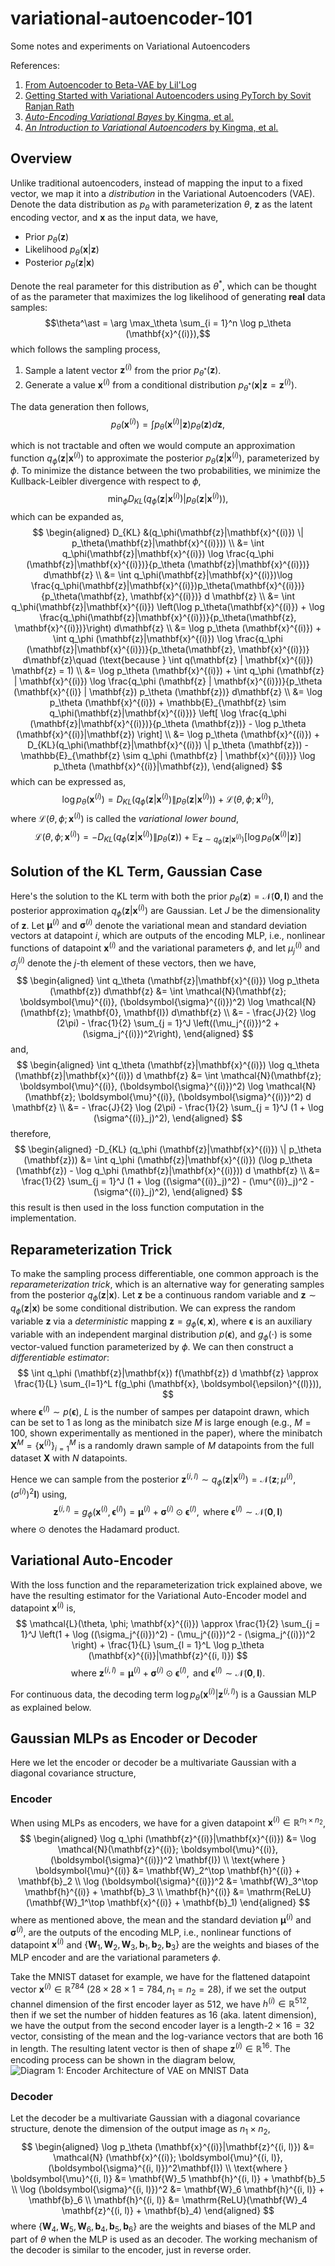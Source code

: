 # variational-autoencoder-101

Some notes and experiments on Variational Autoencoders

References:

1. [From Autoencoder to Beta-VAE by Lil'Log](https://lilianweng.github.io/posts/2018-08-12-vae/)
2. [Getting Started with Variational Autoencoders using PyTorch by Sovit Ranjan Rath](https://debuggercafe.com/getting-started-with-variational-autoencoders-using-pytorch/)
3. [*Auto-Encoding Variational Bayes* by Kingma, et al.](https://arxiv.org/abs/1312.6114)
4. [*An Introduction to Variational Autoencoders* by Kingma, et al.](https://arxiv.org/abs/1906.02691)

## Overview

Unlike traditional autoencoders, instead of mapping the input to a fixed vector, we map it into a *distribution* in the Variational Autoencoders (VAE). Denote the data distribution as $p_\theta$ with parameterization $\theta$, $\mathbf{z}$ as the latent encoding vector, and $\mathbf{x}$ as the input data, we have,

- Prior $p_\theta(\mathbf{z})$
- Likelihood $p_\theta (\mathbf{x} | \mathbf{z})$
- Posterior $p_\theta (\mathbf{z} | \mathbf{x})$

Denote the real parameter for this distribution as $\theta^\ast$, which can be thought of as the parameter that maximizes the log likelihood of generating **real** data samples:
$$\theta^\ast = \arg \max_\theta \sum_{i = 1}^n \log p_\theta (\mathbf{x}^{(i)}),$$
which follows the sampling process,

1. Sample a latent vector $\mathbf{z}^{(i)}$ from the prior $p_{\theta^\ast} (\mathbf{z})$.
2. Generate a value $\mathbf{x}^{(i)}$ from a conditional distribution $p_{\theta^\ast} (\mathbf{x} | \mathbf{z} = \mathbf{z}^{(i)})$.

The data generation then follows,
$$p_\theta (\mathbf{x}^{(i)}) = \int p_\theta(\mathbf{x}^{(i)}|\mathbf{z}) p_\theta(\mathbf{z}) d\mathbf{z},$$

which is not tractable and often we would compute an approximation function $q_\phi (\mathbf{z}|\mathbf{x}^{(i)})$ to approximate the posterior $p_\theta (\mathbf{z}|\mathbf{x}^{(i)})$, parameterized by $\phi$. To minimize the distance between the two probabilities, we minimize the Kullback-Leibler divergence with respect to $\phi$,
$$\min_\phi D_{KL} (q_\phi(\mathbf{z}|\mathbf{x}^{(i)}) | p_\theta(\mathbf{z}|\mathbf{x}^{(i)})),$$
which can be expanded as,
$$
\begin{aligned}
D_{KL} &(q_\phi(\mathbf{z}|\mathbf{x}^{(i)}) \| p_\theta(\mathbf{z}|\mathbf{x}^{(i)})) \\
&= \int q_\phi(\mathbf{z}|\mathbf{x}^{(i)}) \log \frac{q_\phi (\mathbf{z}|\mathbf{x}^{(i)})}{p_\theta (\mathbf{z}|\mathbf{x}^{(i)})} d\mathbf{z} \\
&= \int q_\phi(\mathbf{z}|\mathbf{x}^{(i)})\log \frac{q_\phi(\mathbf{z}|\mathbf{x}^{(i)})p_\theta(\mathbf{x}^{(i)})}{p_\theta(\mathbf{z}, \mathbf{x}^{(i)})} d \mathbf{z} \\
&= \int q_\phi(\mathbf{z}|\mathbf{x}^{(i)}) \left(\log p_\theta(\mathbf{x}^{(i)}) + \log \frac{q_\phi(\mathbf{z}|\mathbf{x}^{(i)})}{p_\theta(\mathbf{z}, \mathbf{x}^{(i)})}\right) d\mathbf{z} \\
&= \log p_\theta (\mathbf{x}^{(i)}) + \int q_\phi (\mathbf{z}|\mathbf{x}^{(i)}) \log \frac{q_\phi (\mathbf{z}|\mathbf{x}^{(i)})}{p_\theta(\mathbf{z}, \mathbf{x}^{(i)})} d\mathbf{z}\quad (\text{because } \int q(\mathbf{z} | \mathbf{x}^{(i)}) \mathbf{z} = 1) \\
&= \log p_\theta (\mathbf{x}^{(i)}) + \int q_\phi (\mathbf{z} | \mathbf{x}^{(i)}) \log \frac{q_\phi (\mathbf{z} | \mathbf{x}^{(i)})}{p_\theta (\mathbf{x}^{(i)} | \mathbf{z}) p_\theta (\mathbf{z})} d\mathbf{z} \\
&= \log p_\theta (\mathbf{x}^{(i)}) + \mathbb{E}_{\mathbf{z} \sim q_\phi(\mathbf{z}|\mathbf{x}^{(i)})} \left[ \log \frac{q_\phi (\mathbf{z}|\mathbf{x}^{(i)})}{p_\theta (\mathbf{z})} - \log p_\theta (\mathbf{x}^{(i)}|\mathbf{z}) \right] \\
&= \log p_\theta (\mathbf{x}^{(i)}) + D_{KL}(q_\phi(\mathbf{z}|\mathbf{x}^{(i)}) \| p_\theta (\mathbf{z})) - \mathbb{E}_{\mathbf{z} \sim q_\phi (\mathbf{z} | \mathbf{x}^{(i)})} \log p_\theta (\mathbf{x}^{(i)}|\mathbf{z}),
\end{aligned}
$$
which can be expressed as,
$$
\log p_\theta (\mathbf{x}^{(i)}) = D_{KL} (q_\phi (\mathbf{z}|\mathbf{x}^{(i)}) \| p_\theta (\mathbf{z} | \mathbf{x}^{(i)})) + \mathcal{L}(\theta, \phi; \mathbf{x}^{(i)}),
$$
where $\mathcal{L}(\theta, \phi; \mathbf{x}^{(i)})$ is called the *variational lower bound*,
$$
\mathcal{L}(\theta, \phi; \mathbf{x}^{(i)}) = - D_{KL} (q_\phi (\mathbf{z}|\mathbf{x}^{(i)}) \| p_\theta(\mathbf{z})) + \mathbb{E}_{\mathbf{z} \sim q_\phi (\mathbf{z} | \mathbf{x}^{(i)})} \left[ \log p_\theta (\mathbf{x}^{(i)}|\mathbf{z}) \right]
$$

## Solution of the KL Term, Gaussian Case

Here's the solution to the KL term with both the prior $p_\theta (\mathbf{z}) = \mathcal{N}(\mathbf{0}, \mathbf{I})$ and the posterior approximation $q_\phi(\mathbf{z}|\mathbf{x}^{(i)})$ are Gaussian. Let $J$ be the dimensionality of $\mathbf{z}$.
Let $\boldsymbol{\mu}^{(i)}$ and $\mathbf{\sigma}^{(i)}$ denote the variational mean and standard deviation vectors at datapoint $i$, which are outputs of the encoding MLP, i.e., nonlinear functions of datapoint $\mathbf{x}^{(i)}$ and the variational parameters $\phi$, and let $\mu^{(i)}_j$ and $\sigma^{(i)}_j$ denote the $j$-th element of these vectors, then we have,
$$
\begin{aligned}
\int q_\theta (\mathbf{z}|\mathbf{x}^{(i)}) \log p_\theta (\mathbf{z}) d\mathbf{z} &= \int \mathcal{N}(\mathbf{z}; \boldsymbol{\mu}^{(i)}, (\boldsymbol{\sigma}^{(i)})^2) \log \mathcal{N}(\mathbf{z}; \mathbf{0}, \mathbf{I}) d\mathbf{z} \\
&= - \frac{J}{2} \log (2\pi) - \frac{1}{2} \sum_{j = 1}^J \left((\mu_j^{(i)})^2 + (\sigma_j^{(i)})^2\right),
\end{aligned}
$$
and,
$$
\begin{aligned}
\int q_\theta (\mathbf{z}|\mathbf{x}^{(i)}) \log q_\theta (\mathbf{z}|\mathbf{x}^{(i)}) d \mathbf{z} &= \int \mathcal{N}(\mathbf{z}; \boldsymbol{\mu}^{(i)}, (\boldsymbol{\sigma}^{(i)})^2) \log \mathcal{N}(\mathbf{z}; \boldsymbol{\mu}^{(i)}, (\boldsymbol{\sigma}^{(i)})^2) d \mathbf{z} \\
&= - \frac{J}{2} \log (2\pi) - \frac{1}{2} \sum_{j = 1}^J (1 + \log (\sigma^{(i)}_j)^2),
\end{aligned}
$$
therefore,
$$
\begin{aligned}
-D_{KL} (q_\phi (\mathbf{z}|\mathbf{x}^{(i)}) \| p_\theta (\mathbf{z})) &= \int q_\phi (\mathbf{z}|\mathbf{x}^{(i)}) (\log p_\theta (\mathbf{z}) - \log q_\phi (\mathbf{z}|\mathbf{x}^{(i)})) d \mathbf{z} \\
&= \frac{1}{2} \sum_{j = 1}^J (1 + \log ((\sigma^{(i)}_j)^2) - (\mu^{(i)}_j)^2 - (\sigma^{(i)}_j)^2),
\end{aligned}
$$
this result is then used in the loss function computation in the implementation.

## Reparameterization Trick

To make the sampling process differentiable, one common approach is the *reparameterization trick*, which is an alternative way for generating samples from the posterior $q_\phi (\mathbf{z}|\mathbf{x})$. Let $\mathbf{z}$ be a continuous random variable and $\mathbf{z} \sim q_\phi (\mathbf{z}|\mathbf{x})$ be some conditional distribution. We can express the random variable $\mathbf{z}$ via a *deterministic* mapping $\mathbf{z} = g_\phi (\boldsymbol{\epsilon}, \mathbf{x})$, where $\boldsymbol{\epsilon}$ is an auxiliary variable with an independent marginal distribution $p(\boldsymbol{\epsilon})$, and $g_\phi (\cdot)$ is some vector-valued function parameterized by $\phi$. We can then construct a *differentiable estimator*:
$$
\int q_\phi (\mathbf{z}|\mathbf{x}) f(\mathbf{z}) d \mathbf{z} \approx \frac{1}{L} \sum_{l=1}^L f(g_\phi (\mathbf{x}, \boldsymbol{\epsilon}^{(l)})),
$$
where $\boldsymbol{\epsilon}^{(l)} \sim p(\boldsymbol{\epsilon})$, $L$ is the number of sampes per datapoint drawn, which can be set to $1$ as long as the minibatch size $M$ is large enough (e.g., $M=100$, shown experimentally as mentioned in the paper), where the minibatch $\mathbf{X}^M = \{ \mathbf{x}^{(i)} \}_{i = 1}^M$ is a randomly drawn sample of $M$ datapoints from the full dataset $\mathbf{X}$ with $N$ datapoints.

Hence we can sample from the posterior $\mathbf{z}^{(i,l)} \sim q_\phi (\mathbf{z} | \mathbf{x}^{(i)}) = \mathcal{N}(\mathbf{z}; \mu^{(i)}, (\sigma^{(i)})^2\mathbf{I})$ using,
$$\mathbf{z}^{(i, l)} = g_\phi (\mathbf{x}^{(i)}, \boldsymbol{\epsilon}^{(l)}) = \boldsymbol{\mu}^{(i)} + \boldsymbol{\sigma}^{(i)} \odot \boldsymbol{\epsilon}^{(l)}, \text{ where } \boldsymbol{\epsilon}^{(l)} \sim \mathcal{N}(\mathbf{0}, \mathbf{I})$$
where $\odot$ denotes the Hadamard product.

## Variational Auto-Encoder

With the loss function and the reparameterization trick explained above, we have the resulting estimator for the Variational Auto-Encoder model and datapoint $\mathbf{x}^{(i)}$ is,
$$
\mathcal{L}(\theta, \phi; \mathbf{x}^{(i)}) \approx \frac{1}{2} \sum_{j = 1}^J \left(1 + \log ((\sigma_j^{(i)})^2) - (\mu_j^{(i)})^2 - (\sigma_j^{(i)})^2 \right) + \frac{1}{L} \sum_{l = 1}^L \log p_\theta (\mathbf{x}^{(i)}|\mathbf{z}^{(i, l)})
$$
$$
\text{where } \mathbf{z}^{(i, l)} = \boldsymbol{\mu}^{(i)} + \boldsymbol{\sigma}^{(i)} \odot \boldsymbol{\epsilon}^{(l)}, \text{ and } \boldsymbol{\epsilon}^{(l)} \sim \mathcal{N}(\mathbf{0}, \mathbf{I}).
$$

For continuous data, the decoding term $\log p_\theta (\mathbf{x}^{(i)}|\mathbf{z}^{(i, l)})$ is a Gaussian MLP as explained below.

## Gaussian MLPs as Encoder or Decoder

Here we let the encoder or decoder be a multivariate Gaussian with a diagonal covariance structure,

### Encoder

When using MLPs as encoders, we have for a given datapoint $\mathbf{x}^{(i)} \in \mathbb{R}^{n_1 \times n_2}$,
$$
\begin{aligned}
    \log q_\phi (\mathbf{z}^{(i)}|\mathbf{x}^{(i)}) &= \log \mathcal{N}(\mathbf{z}^{(i)}; \boldsymbol{\mu}^{(i)}, (\boldsymbol{\sigma}^{(i)})^2 \mathbf{I}) \\
    \text{where } \boldsymbol{\mu}^{(i)} &= \mathbf{W}_2^\top \mathbf{h}^{(i)} + \mathbf{b}_2 \\
    \log (\boldsymbol{\sigma}^{(i)})^2 &= \mathbf{W}_3^\top \mathbf{h}^{(i)} + \mathbf{b}_3 \\
    \mathbf{h}^{(i)} &= \mathrm{ReLU} (\mathbf{W}_1^\top \mathbf{x}^{(i)} + \mathbf{b}_1)
\end{aligned}
$$
where as mentioned above, the mean and the standard deviation $\boldsymbol{\mu}^{(i)}$ and $\boldsymbol{\sigma}^{(i)}$, are the outputs of the encoding MLP, i.e., nonlinear functions of datapoint $\mathbf{x}^{(i)}$ and $\{\mathbf{W}_1, \mathbf{W}_2, \mathbf{W}_3, \mathbf{b}_1, \mathbf{b}_2, \mathbf{b}_3\}$ are the weights and biases of the MLP encoder and are the variational parameters $\phi$.

Take the MNIST dataset for example, we have for the flattened datapoint vector $\mathbf{x}^{(i)} \in \mathbb{R}^{784}$ $(28 \times 28 \times 1 = 784, n_1 = n_2 = 28)$, if we set the output channel dimension of the first encoder layer as $512$, we have $h^{(i)} \in \mathbb{R}^{512}$, then if we set the number of hidden features as $16$ (aka. latent dimension), we have the output from the second encoder layer is a length-$2 \times 16 = 32$ vector, consisting of the mean and the log-variance vectors that are both $16$ in length. The resulting latent vector is then of shape $\mathbf{z}^{(i)} \in \mathbb{R}^{16}$. The encoding process can be shown in the diagram below,
![Diagram 1: Encoder Architecture of VAE on MNIST Data](vae-encoder.jpg)

### Decoder

Let the decoder be a multivariate Gaussian with a diagonal covariance structure, denote the dimension of the output image as $n_1 \times n_2$,
$$
\begin{aligned}
    \log p_\theta (\mathbf{x}^{(i)}|\mathbf{z}^{(i, l)}) &= \mathcal{N} (\mathbf{x}^{(i)}; \boldsymbol{\mu}^{(i, l)}, (\boldsymbol{\sigma}^{(i, l)})^2\mathbf{I}) \\
    \text{where } \boldsymbol{\mu}^{(i, l)} &= \mathbf{W}_5 \mathbf{h}^{(i, l)} + \mathbf{b}_5 \\
    \log (\boldsymbol{\sigma}^{(i, l)})^2 &= \mathbf{W}_6 \mathbf{h}^{(i, l)} + \mathbf{b}_6 \\
    \mathbf{h}^{(i, l)} &= \mathrm{ReLU}(\mathbf{W}_4 \mathbf{z}^{(i, l)} + \mathbf{b}_4)
\end{aligned}
$$
where $\{\mathbf{W}_4, \mathbf{W}_5, \mathbf{W}_6, \mathbf{b}_4, \mathbf{b}_5, \mathbf{b}_6\}$ are the weights and biases of the MLP and part of $\theta$ when the MLP is used as an decoder. The working mechanism of the decoder is similar to the encoder, just in reverse order.
